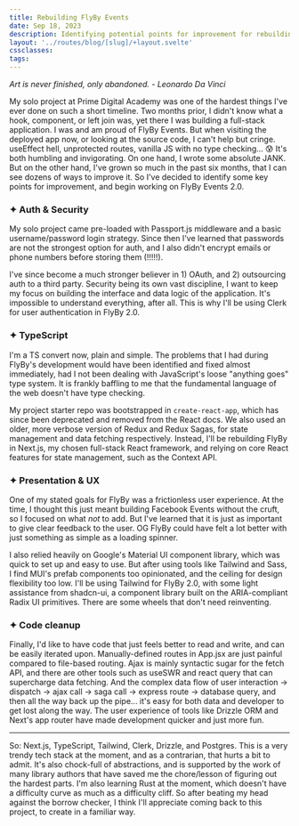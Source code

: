 ```yaml
---
title: Rebuilding FlyBy Events
date: Sep 18, 2023
description: Identifying potential points for improvement for rebuilding my solo project from Prime Digital Academy.
layout: '../routes/blog/[slug]/+layout.svelte'
cssclasses: 
tags:
---
```

*Art is never finished, only abandoned. - Leonardo Da Vinci*

My solo project at Prime Digital Academy was one of the hardest things I've ever done on such a short timeline. Two months prior, I didn't know what a hook, component, or left join was, yet there I was building a full-stack application. I was and am proud of FlyBy Events. But when visiting the deployed app now, or looking at the source code, I can't help but cringe. useEffect hell, unprotected routes, vanilla JS with no type checking... 😰 It's both humbling and invigorating. On one hand, I wrote some absolute JANK. But on the other hand, I've grown so much in the past six months, that I can see dozens of ways to improve it. So I've decided to identify some key points for improvement, and begin working on FlyBy Events 2.0.

### ✦ Auth & Security

My solo project came pre-loaded with Passport.js middleware and a basic username/password login strategy. Since then I've learned that passwords are not the strongest option for auth, and I also didn't encrypt emails or phone numbers before storing them (!!!!!).

I've since become a much stronger believer in 1) OAuth, and 2) outsourcing auth to a third party. Security being its own vast discipline, I want to keep my focus on building the interface and data logic of the application. It's impossible to understand everything, after all. This is why I'll be using Clerk for user authentication in FlyBy 2.0.

### ✦ TypeScript

I'm a TS convert now, plain and simple. The problems that I had during FlyBy's development would have been identified and fixed almost immediately, had I not been dealing with JavaScript's loose "anything goes" type system. It is frankly baffling to me that the fundamental language of the web doesn't have type checking.

My project starter repo was bootstrapped in `create-react-app`, which has since been deprecated and removed from the React docs. We also used an older, more verbose version of Redux and Redux Sagas, for state management and data fetching respectively. Instead, I'll be rebuilding FlyBy in Next.js, my chosen full-stack React framework, and relying on core React features for state management, such as the Context API.

### ✦ Presentation & UX 
One of my stated goals for FlyBy was a frictionless user experience. At the time, I thought this just meant building Facebook Events without the cruft, so I focused on what *not* to add. But I've learned that it is just as important to give clear feedback to the user. OG FlyBy could have felt a lot better with just something as simple as a loading spinner.

I also relied heavily on Google's Material UI component library, which was quick to set up and easy to use. But after using tools like Tailwind and Sass, I find MUI's prefab components too opinionated, and the ceiling for design flexibility too low. I'll be using Tailwind for FlyBy 2.0, with some light assistance from shadcn-ui, a component library built on the ARIA-compliant Radix UI primitives. There are some wheels that don't need reinventing.

### ✦ Code cleanup

Finally, I'd like to have code that just feels better to read and write, and can be easily iterated upon. Manually-defined routes in App.jsx are just painful compared to file-based routing. Ajax is mainly syntactic sugar for the fetch API, and there are other tools such as useSWR and react query that can supercharge data fetching. And the complex data flow of user interaction -> dispatch -> ajax call -> saga call -> express route -> database query, and then all the way back up the pipe... it's easy for both data and developer to get lost along the way. The user experience of tools like Drizzle ORM and Next's app router have made development quicker and just more fun.

---
So: Next.js, TypeScript, Tailwind, Clerk, Drizzle, and Postgres. This is a very trendy tech stack at the moment, and as a contrarian, that hurts a bit to admit. It's also chock-full of abstractions, and is supported by the work of many library authors that have saved me the chore/lesson of figuring out the hardest parts. I'm also learning Rust at the moment, which doesn't have a difficulty curve as much as a difficulty cliff. So after beating my head against the borrow checker, I think I'll appreciate coming back to this project, to create in a familiar way.
